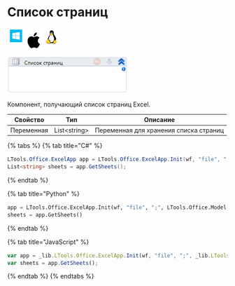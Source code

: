 # Список страниц

![](<../../../../.gitbook/assets/image (100) (1) (1) (1) (1) (1) (121).png>)

![](<../../../../.gitbook/assets/image (127).png>)

Компонент, получающий список страниц Excel.

| Свойство   | Тип           | Описание                               |
| ---------- | ------------- | -------------------------------------- |
| Переменная | List\<string> | Переменная для хранения списка страниц |

{% tabs %}
{% tab title="C#" %}
```csharp
LTools.Office.ExcelApp app = LTools.Office.ExcelApp.Init(wf, "file", ";", LTools.Office.Model.InteropTypes.DX);
List<string> sheets = app.GetSheets();
```
{% endtab %}

{% tab title="Python" %}
```python
app = LTools.Office.ExcelApp.Init(wf, "file", ";", LTools.Office.Model.InteropTypes.DX)
sheets = app.GetSheets()
```
{% endtab %}

{% tab title="JavaScript" %}
```javascript
var app = _lib.LTools.Office.ExcelApp.Init(wf, "file", ";", _lib.LTools.Office.Model.InteropTypes.DX);
var sheets = app.GetSheets();
```
{% endtab %}
{% endtabs %}
